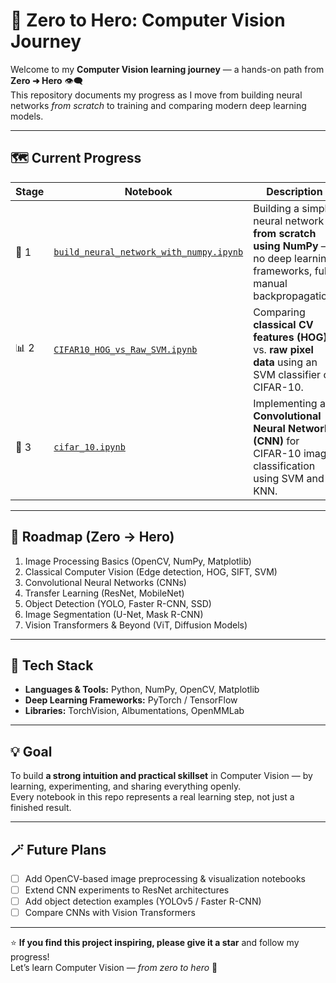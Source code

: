 # 🧠 Zero to Hero: Computer Vision Journey

Welcome to my **Computer Vision learning journey** — a hands-on path from **Zero ➜ Hero** 👁️‍🗨️  
This repository documents my progress as I move from building neural networks *from scratch* to training and comparing modern deep learning models.

---

## 🗺️ Current Progress
| Stage | Notebook | Description |
|-------|-----------|-------------|
| 🧩 1 | [`build_neural_network_with_numpy.ipynb`](build_neural_network_with_numpy.ipynb) | Building a simple neural network **from scratch using NumPy** — no deep learning frameworks, full manual backpropagation! |
| 📊 2 | [`CIFAR10_HOG_vs_Raw_SVM.ipynb`](CIFAR10_HOG_vs_Raw_SVM.ipynb) | Comparing **classical CV features (HOG)** vs. **raw pixel data** using an SVM classifier on CIFAR-10. |
| 🧠 3 | [`cifar_10.ipynb`](cifar_10.ipynb) | Implementing a **Convolutional Neural Network (CNN)** for CIFAR-10 image classification using SVM and KNN. |

---

## 🧭 Roadmap (Zero → Hero)
1. Image Processing Basics (OpenCV, NumPy, Matplotlib)  
2. Classical Computer Vision (Edge detection, HOG, SIFT, SVM)  
3. Convolutional Neural Networks (CNNs)  
4. Transfer Learning (ResNet, MobileNet)  
5. Object Detection (YOLO, Faster R-CNN, SSD)  
6. Image Segmentation (U-Net, Mask R-CNN)  
7. Vision Transformers & Beyond (ViT, Diffusion Models)

---

## 🔧 Tech Stack
- **Languages & Tools:** Python, NumPy, OpenCV, Matplotlib  
- **Deep Learning Frameworks:** PyTorch / TensorFlow  
- **Libraries:** TorchVision, Albumentations, OpenMMLab  

---

## 💡 Goal
To build **a strong intuition and practical skillset** in Computer Vision — by learning, experimenting, and sharing everything openly.  
Every notebook in this repo represents a real learning step, not just a finished result.  

---

## 🪄 Future Plans
- [ ] Add OpenCV-based image preprocessing & visualization notebooks  
- [ ] Extend CNN experiments to ResNet architectures  
- [ ] Add object detection examples (YOLOv5 / Faster R-CNN)  
- [ ] Compare CNNs with Vision Transformers  

---

⭐ **If you find this project inspiring, please give it a star** and follow my progress!  
Let’s learn Computer Vision — *from zero to hero* 🚀
